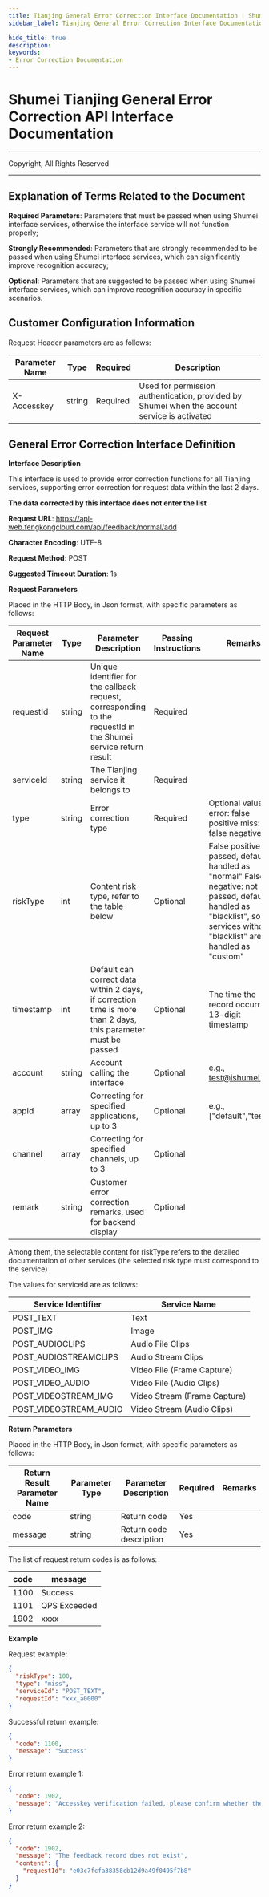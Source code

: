 ```yaml
---
title: Tianjing General Error Correction Interface Documentation | Shumei
sidebar_label: Tianjing General Error Correction Interface Documentation

hide_title: true
description: 
keywords:
- Error Correction Documentation
---
```


# Shumei Tianjing General Error Correction API Interface Documentation

---

Copyright, All Rights Reserved

---

## Explanation of Terms Related to the Document

**Required Parameters**: Parameters that must be passed when using Shumei interface services, otherwise the interface service will not function properly;

**Strongly Recommended**: Parameters that are strongly recommended to be passed when using Shumei interface services, which can significantly improve recognition accuracy;

**Optional**: Parameters that are suggested to be passed when using Shumei interface services, which can improve recognition accuracy in specific scenarios.

## Customer Configuration Information

Request Header parameters are as follows:

| **Parameter Name** | **Type** | **Required** | **Description**                        |
| ------------------ | -------- | ------------ | -------------------------------------- |
| X-Accesskey        | string   | Required     | Used for permission authentication, provided by Shumei when the account service is activated |

## General Error Correction Interface Definition

**Interface Description**

This interface is used to provide error correction functions for all Tianjing services, supporting error correction for request data within the last 2 days.

**The data corrected by this interface does not enter the list**

**Request URL**: https://api-web.fengkongcloud.com/api/feedback/normal/add

**Character Encoding**: UTF-8

**Request Method**: POST

**Suggested Timeout Duration**: 1s

**Request Parameters**

Placed in the HTTP Body, in Json format, with specific parameters as follows:

| **Request Parameter Name** | **Type** | **Parameter Description**                                      | **Passing Instructions** | **Remarks**                                                                                       |
| -------------------------- | -------- | -------------------------------------------------------------- | ------------------------ | ---------------------------------------------------------------------------------------------- |
| requestId                  | string   | Unique identifier for the callback request, corresponding to the requestId in the Shumei service return result | Required                |                                                                                                |
| serviceId                  | string   | The Tianjing service it belongs to                              | Required                |                                                                                                |
| type                       | string   | Error correction type                                           | Required                | Optional values: error: false positive miss: false negative                                     |
| riskType                   | int      | Content risk type, refer to the table below                     | Optional                | False positive: not passed, default handled as "normal" False negative: not passed, default handled as "blacklist", some services without "blacklist" are handled as "custom" |
| timestamp                  | int      | Default can correct data within 2 days, if correction time is more than 2 days, this parameter must be passed | Optional                | The time the record occurred, 13-digit timestamp                                                |
| account                    | string   | Account calling the interface                                   | Optional                | e.g., test@ishumei.com                                                                           |
| appId                      | array    | Correcting for specified applications, up to 3                  | Optional                | e.g., ["default","test"]                                                                         |
| channel                    | array    | Correcting for specified channels, up to 3                      | Optional                |                                                                                                |
| remark                     | string   | Customer error correction remarks, used for backend display     | Optional                |                                                                                                |

Among them, the selectable content for riskType refers to the detailed documentation of other services (the selected risk type must correspond to the service)

The values for serviceId are as follows:

| **Service Identifier**     | **Service Name**       |
| -------------------------- | ---------------------- |
| POST_TEXT                  | Text                   |
| POST_IMG                   | Image                  |
| POST_AUDIOCLIPS            | Audio File Clips       |
| POST_AUDIOSTREAMCLIPS      | Audio Stream Clips     |
| POST_VIDEO_IMG             | Video File (Frame Capture) |
| POST_VIDEO_AUDIO           | Video File (Audio Clips) |
| POST_VIDEOSTREAM_IMG       | Video Stream (Frame Capture) |
| POST_VIDEOSTREAM_AUDIO     | Video Stream (Audio Clips) |

**Return Parameters**

Placed in the HTTP Body, in Json format, with specific parameters as follows:

| **Return Result Parameter Name** | **Parameter Type** | **Parameter Description** | **Required** | **Remarks** |
| -------------------------------- | ------------------ | ------------------------- | ------------ | ----------- |
| code                             | string             | Return code               | Yes          |             |
| message                          | string             | Return code description   | Yes          |             |

The list of request return codes is as follows:

| **code** | **message** |
| -------- | ----------- |
| 1100     | Success     |
| 1101     | QPS Exceeded |
| 1902     | xxxx        |

**Example**

Request example:
```json
{
  "riskType": 100,
  "type": "miss",
  "serviceId": "POST_TEXT",
  "requestId": "xxx_a0000"
}
```

Successful return example:
```json
{
  "code": 1100,
  "message": "Success"
}
```

Error return example 1:
```json
{
  "code": 1902,
  "message": "Accesskey verification failed, please confirm whether the Accesskey is correct"
}
```

Error return example 2:
```json
{
  "code": 1902,
  "message": "The feedback record does not exist",
  "content": {
    "requestId": "e03c7fcfa38358cb12d9a49f0495f7b8"
  }
}
```